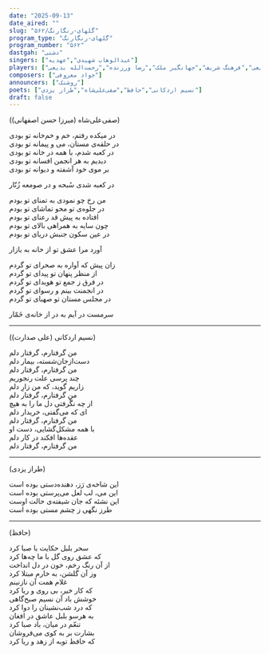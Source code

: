 ```yaml
---
date: "2025-09-13"
date_aired: ""
slug: "گلهای-رنگارنگ/۵۶۲"
program_type: "گلهای-رنگارنگ"
program_number: "۵۶۲"
dastgah: "دشتی"
singers: ["عبدالوهاب شهیدی","عهدیه"]
players: ["حبیب‌الله بدیعی","فرهنگ شریف","جهانگیر ملک","رضا ورزنده","رحمت‌الله بدیعی"]
composers: ["جواد معروفی"]
announcers: ["روشنک"]
poets: ["نسیم اردکانی","حافظ","صفی‌علی‌شاه","طراز یزدی"]
draft: false
---
```


((میرزا حسن اصفهانی) صفی‌علی‌شاه)

در میکده رفتم، خم و خم‌خانه تو بودی  
در حلقه‌ی مستان، می و پیمانه تو بودی  
در کعبه شدم، با همه در خانه تو بودی  
دیدیم به هر انجمن افسانه تو بودی  
بر موی خود آشفته و دیوانه تو بودی  


در کعبه شدی سُبحه و در صومعه زُنّار  


من رخ چو نمودی به تمنای تو بودم  
در جلوه‌ی تو محو تماشای تو بودم  
افتاده به پیش قد رعنای تو بودم  
چون سایه به همراهی بالای تو بودم  
در عین سکون جنبش دریای تو بودم  


آورد مرا عشق تو از خانه به بازار  


زان پیش که آواره به صحرای تو گردم  
از منظر پنهان تو پیدای تو گردم  
در فرق ز جمع تو هویدای تو گردم  
در انجمنت بینم و رسوای تو گردم  
در مجلس مستان تو صهبای تو گردم  


سرمست در آیم به در از خانه‌ی خَمّار 

---


(نسیم اردکانی (علی صدارت))

من گرفتارم، گرفتار دلم  
دست‌از‌جان‌شسته، بیمار دلم  
من گرفتارم، گرفتار دلم    
چند پرسی علت رنجوریم  
زاریم گوید، که من زارِ دلم  
من گرفتارم، گرفتار دلم  
از چه نگْرفتی دل ما را به هیچ  
ای که می‌گفتی، خریدار دلم   
من گرفتارم، گرفتار دلم  
با همه مشکل‌گشایی، دست او  
عقده‌ها افکند در کار دلم  
من گرفتارم، گرفتار دلم   

---

(طراز یزدی)

این شاخه‌ی رَز، دهنده‌دستی بوده است  
این می، لب لعل می‌پرستی بوده است  
این نشئه که جان شیفته‌ی حالت اوست  
طرز نگهی ز چشم مستی بوده است  

---
 
(حافظ)

سحر بلبل حکایت با صبا کرد  
که عشق روی گل با ما چه‌ها کرد  
از آن رنگ رخم، خون در دل انداخت  
وز آن گلشن، به خارم مبتلا کرد  
غلام همت آن نازنینم  
که کار خیر، بی روی و ریا کرد  
خوشش باد آن نسیم صبح‌گاهی  
که درد شب‌نشینان را دوا کرد  
به هرسو بلبل عاشق در افغان  
تنعّم در میان، باد صبا کرد  
بشارت بر به کوی می‌فروشان  
که حافظ توبه از زهد و ریا کرد